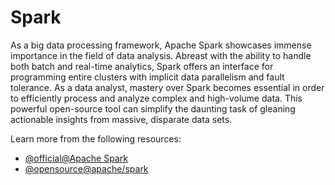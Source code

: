 # Spark 

As a big data processing framework, Apache Spark showcases immense importance in the field of data analysis. Abreast with the ability to handle both batch and real-time analytics, Spark offers an interface for programming entire clusters with implicit data parallelism and fault tolerance. As a data analyst, mastery over Spark becomes essential in order to efficiently process and analyze complex and high-volume data. This powerful open-source tool can simplify the daunting task of gleaning actionable insights from massive, disparate data sets.

Learn more from the following resources:

- [@official@Apache Spark](https://spark.apache.org/)
- [@opensource@apache/spark](https://github.com/apache/spark)